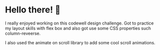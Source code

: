 
# Hello there! 👋

I really enjoyed working on this codewell design challenge. Got to practice my layout skills with flex box and also got use 
some CSS properties such column-reveerse.

I also used the animate on scroll library to add some cool scroll animations.

